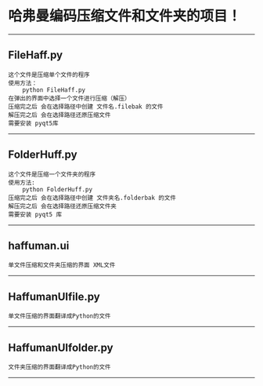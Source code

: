 # 哈弗曼编码压缩文件和文件夹的项目！
***
## FileHaff.py
    这个文件是压缩单个文件的程序
    使用方法：
        python FileHaff.py 
    在弹出的界面中选择一个文件进行压缩（解压）
    压缩完之后 会在选择路径中创建 文件名.filebak 的文件
    解压完之后 会在选择路径还原压缩文件
	需要安装 pyqt5库
***
## FolderHuff.py
    这个文件是压缩一个文件夹的程序
    使用方法:
        python FolderHuff.py
    压缩完之后 会在选择路径中创建 文件夹名.folderbak 的文件
    解压完之后 会在选择路径还原压缩文件夹
    需要安装 pyqt5 库
***
## haffuman.ui  
    单文件压缩和文件夹压缩的界面 XML文件
***
## HaffumanUIfile.py 
    单文件压缩的界面翻译成Python的文件
***
## HaffumanUIfolder.py 
    文件夹压缩的界面翻译成Python的文件
***
